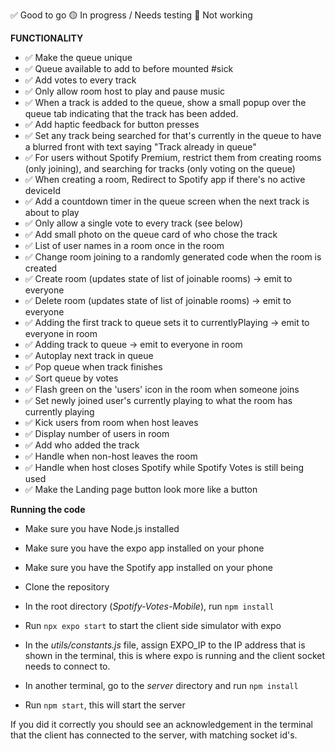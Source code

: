 ✅ Good to go
🟡 In progress / Needs testing
🛑 Not working

**FUNCTIONALITY**
- ✅ Make the queue unique
- ✅ Queue available to add to before mounted #sick
- ✅ Add votes to every track
- ✅ Only allow room host to play and pause music
- ✅ When a track is added to the queue, show a small popup over the queue tab indicating that the track has been added.
- ✅ Add haptic feedback for button presses
- ✅ Set any track being searched for that's currently in the queue to have a blurred front with text saying "Track already in queue" 
- ✅ For users without Spotify Premium, restrict them from creating rooms (only joining), and searching for tracks (only voting on the queue)
- ✅ When creating a room, Redirect to Spotify app if there's no active deviceId
- ✅ Add a countdown timer in the queue screen when the next track is about to play
- ✅ Only allow a single vote to every track (see below)
- ✅ Add small photo on the queue card of who chose the track
- ✅ List of user names in a room once in the room
- ✅ Change room joining to a randomly generated code when the room is created
- ✅ Create room (updates state of list of joinable rooms) -> emit to everyone 
- ✅ Delete room (updates state of list of joinable rooms) -> emit to everyone
- ✅ Adding the first track to queue sets it to currentlyPlaying -> emit to everyone in room 
- ✅ Adding track to queue -> emit to everyone in room
- ✅ Autoplay next track in queue
- ✅ Pop queue when track finishes
- ✅ Sort queue by votes
- ✅ Flash green on the 'users' icon in the room when someone joins
- ✅ Set newly joined user's currently playing to what the room has currently playing
- ✅ Kick users from room when host leaves
- ✅ Display number of users in room
- ✅ Add who added the track
- ✅ Handle when non-host leaves the room
- ✅ Handle when host closes Spotify while Spotify Votes is still being used 
- ✅ Make the Landing page button look more like a button

**Running the code**
* Make sure you have Node.js installed
* Make sure you have the expo app installed on your phone
* Make sure you have the Spotify app installed on your phone
* Clone the repository


* In the root directory (*Spotify-Votes-Mobile*), run `npm install`
* Run `npx expo start` to start the client side simulator with expo
* In the *utils/constants.js* file, assign EXPO_IP to the IP address that is shown in the terminal, this is where expo is running and the client socket needs to connect to.
* In another terminal, go to the *server* directory and run `npm install`
* Run `npm start`, this will start the server

If you did it correctly you should see an acknowledgement in the terminal that the client has connected to the server, with matching socket id's.